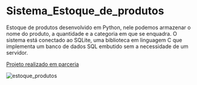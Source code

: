 # Sistema_Estoque_de_produtos
Estoque de produtos desenvolvido em Python, nele podemos armazenar o nome do produto, a quantidade e a categoria em que se enquadra. O sistema está conectado ao SQLite, uma biblioteca em linguagem C que implementa um banco de dados SQL embutido sem a necessidade de um servidor. 

[Projeto realizado em parceria](https://github.com/joao23599)


![estoque_produtos](https://user-images.githubusercontent.com/72282625/200153611-92befec4-60b7-4a96-9fb0-b5f0e6cb4409.jpg)
